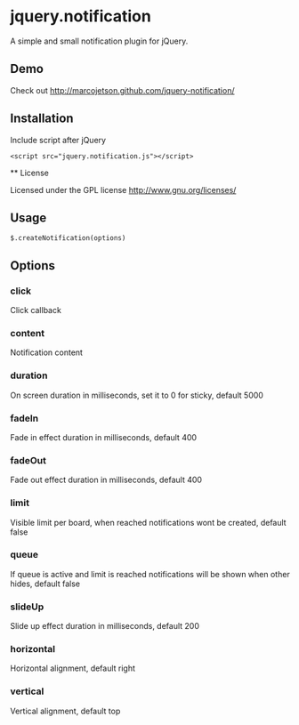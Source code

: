 # jquery.notification

A simple and small notification plugin for jQuery.

## Demo

Check out http://marcojetson.github.com/jquery-notification/

## Installation

Include script after jQuery

    <script src="jquery.notification.js"></script>

** License

Licensed under the GPL license
http://www.gnu.org/licenses/

## Usage

    $.createNotification(options)

## Options

### click
Click callback

### content
Notification content

### duration
On screen duration in milliseconds, set it to 0 for sticky, default 5000

### fadeIn
Fade in effect duration in milliseconds, default 400

### fadeOut
Fade out effect duration in milliseconds, default 400

### limit
Visible limit per board, when reached notifications wont be created, default false

### queue
If queue is active and limit is reached notifications will be shown when other hides, default false

### slideUp
Slide up effect duration in milliseconds, default 200

### horizontal
Horizontal alignment, default right

### vertical
Vertical alignment, default top